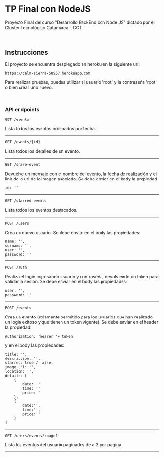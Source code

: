 # TP Final con NodeJS
Proyecto Final del curso "Desarrollo BackEnd con Node JS" dictado por el Cluster Tecnológico Catamarca - CCT

</br>

## Instrucciones

El proyecto se encuentra desplegado en heroku en la siguiente url:

	https://calm-sierra-50957.herokuapp.com

Para realizar pruebas, puedes utilizar el usuario 'root' y la contraseña 'root' o bien crear uno nuevo.

</br>

### API endpoints

`GET /events`

Lista todos los eventos ordenados por fecha.

---

`GET /events/{id}`

Lista todos los detalles de un evento.

---

`GET /share-event`

Devuelve un mensaje con el nombre del evento, la fecha de realización y el link de la url de la imagen asociada.
Se debe enviar en el body la propiedad 

    id: ''

---

`GET /starred-events`

Lista todos los eventos destacados.

---

`POST /users`

Crea un nuevo usuario.
Se debe enviar en el body las propiedades:

    name: '',
	surname: '',
	user: '',
	password: ''

---

`POST /auth`

Realiza el login ingresando usuario y contraseña, devolviendo un token para validar la sesión.
Se debe enviar en el body las propiedades:    

	user: '',
	password: ''

---

`POST /events`

Crea un evento (solamente permitido para los usuarios que han realizado un login exitoso y que tienen un token vigente).
Se debe enviar en el header la propiedad:

    Authorization: 'bearer '+ token

y en el body las propiedades:

    title: '',
	description: '',
	starred: true / false,
	image_url: '',
	location: '',
	details: [
		{
	    	date: '',
			time: '',
			price: ''
		},
		{
			date:'',
			time:'',
			price:''
		}
	]

---

`GET /users/events/:page?`

Lista los eventos del usuario paginados de a 3 por pagina.

---